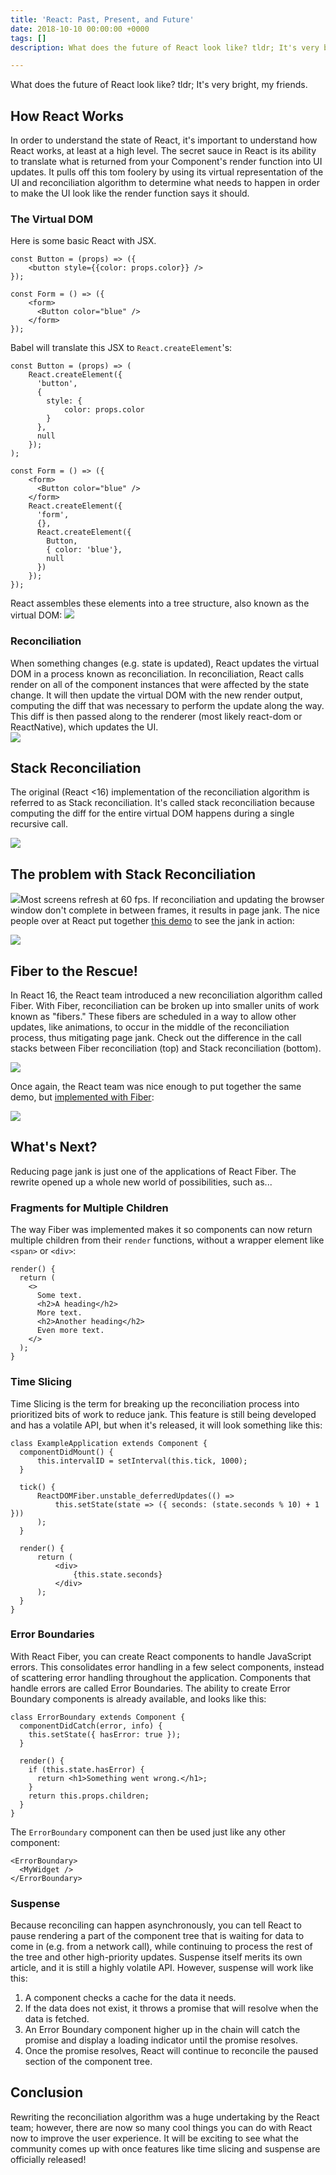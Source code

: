 ```yaml
---
title: 'React: Past, Present, and Future'
date: 2018-10-10 00:00:00 +0000
tags: []
description: What does the future of React look like? tldr; It's very bright, my friends.

---
```

What does the future of React look like? tldr; It's very bright, my friends.

## How React Works

In order to understand the state of React, it's important to understand how React works, at least at a high level. The secret sauce in React is its ability to translate what is returned from your Component's render function into UI updates. It pulls off this tom foolery by using its virtual representation of the UI and reconciliation algorithm to determine what needs to happen in order to make the UI look like the render function says it should.

### The Virtual DOM

Here is some basic React with JSX.

    const Button = (props) => ({
        <button style={{color: props.color}} />
    });
    
    const Form = () => ({
        <form>
          <Button color="blue" />
        </form>
    });

Babel will translate this JSX to `React.createElement`'s:

    const Button = (props) => (
        React.createElement({
          'button',
          {
            style: {
                color: props.color
            }
          },
          null
        });
    );
    
    const Form = () => ({
        <form>
          <Button color="blue" />
        </form>
        React.createElement({
          'form',
          {},
          React.createElement({
            Button,
            { color: 'blue'},
            null
          })
        });
    });

React assembles these elements into a tree structure, also known as the virtual DOM:
![](https://llimllib.github.io/pymag-trees/images/figure4.png)

### Reconciliation

When something changes (e.g. state is updated), React updates the virtual DOM in a process known as reconciliation. In reconciliation, React calls render on all of the component instances that were affected by the state change. It will then update the virtual DOM with the new render output, computing the diff that was necessary to perform the update along the way. This diff is then passed along to the renderer (most likely react-dom or ReactNative), which updates the UI.  
![](https://sg.fiverrcdn.com/photo2s/113265529/original/eb477fc04ea08437021fe754ece30bdbdb6bfc3b.png?1529521868)

## Stack Reconciliation

The original (React <16) implementation of the reconciliation algorithm is referred to as Stack reconciliation. It's called stack reconciliation because computing the diff for the entire virtual DOM happens during a single recursive call.

![](https://marmelab.com/images/blog/react-slider-poll/profiling.png)

## The problem with Stack Reconciliation

![](https://developers.google.com/web/updates/images/inside-browser/part3/pagejank2.png)Most screens refresh at 60 fps. If reconciliation and updating the browser window don't complete in between frames, it results in page jank. The nice people over at React put together [this demo](https://claudiopro.github.io/react-fiber-vs-stack-demo/stack.html) to see the jank in action:

![](/uploads/jank.gif)

## Fiber to the Rescue!

In React 16, the React team introduced a new reconciliation algorithm called Fiber. With Fiber, reconciliation can be broken up into smaller units of work known as "fibers." These fibers are scheduled in a way to allow other updates, like animations, to occur in the middle of the reconciliation process, thus mitigating page jank. Check out the difference in the call stacks between Fiber reconciliation (top) and Stack reconciliation (bottom).

![](https://s3.eu-west-2.amazonaws.com/websitegiamir/triangles-demo-with-time-slicing.png)

Once again, the React team was nice enough to put together the same demo, but [implemented with Fiber](https://claudiopro.github.io/react-fiber-vs-stack-demo/fiber.html):

![](/uploads/fiber.gif)

## What's Next?

Reducing page jank is just one of the applications of React Fiber. The rewrite opened up a whole new world of possibilities, such as...

### Fragments for Multiple Children

The way Fiber was implemented makes it so components can now return multiple children from their `render` functions, without a wrapper element like `<span>` or `<div>`:

    render() {
      return (
        <>
          Some text.
          <h2>A heading</h2>
          More text.
          <h2>Another heading</h2>
          Even more text.
        </>
      );
    }

### Time Slicing

Time Slicing is the term for breaking up the reconciliation process into prioritized bits of work to reduce jank. This feature is still being developed and has a volatile API, but when it's released, it will look something like this:

    class ExampleApplication extends Component {
      componentDidMount() {
          this.intervalID = setInterval(this.tick, 1000);
      }
    
      tick() {
          ReactDOMFiber.unstable_deferredUpdates(() =>
              this.setState(state => ({ seconds: (state.seconds % 10) + 1 }))
          );
      }
    
      render() {
          return (
              <div>
                  {this.state.seconds}
              </div>
          );
      }
    }

### Error Boundaries

With React Fiber, you can create React components to handle JavaScript errors. This consolidates error handling in a few select components, instead of scattering error handling throughout the application. Components that handle errors are called Error Boundaries. The ability to create Error Boundary components is already available, and looks like this:

    class ErrorBoundary extends Component {
      componentDidCatch(error, info) {
        this.setState({ hasError: true });
      }
    
      render() {
        if (this.state.hasError) {
          return <h1>Something went wrong.</h1>;
        }
        return this.props.children;
      }
    }

The `ErrorBoundary` component can then be used just like any other component:

    <ErrorBoundary>
      <MyWidget />
    </ErrorBoundary>

### Suspense

Because reconciling can happen asynchronously, you can tell React to pause rendering a part of the component tree that is waiting for data to come in (e.g. from a network call), while continuing to process the rest of the tree and other high-priority updates. Suspense itself merits its own article, and it is still a highly volatile API. However, suspense will work like this:

1. A component checks a cache for the data it needs.
2. If the data does not exist, it throws a promise that will resolve when the data is fetched.
3. An Error Boundary component higher up in the chain will catch the promise and display a loading indicator until the promise resolves.
4. Once the promise resolves, React will continue to reconcile the paused section of the component tree.

## Conclusion

Rewriting the reconciliation algorithm was a huge undertaking by the React team; however, there are now so many cool things you can do with React now to improve the user experience. It will be exciting to see what the community comes up with once features like time slicing and suspense are officially released!